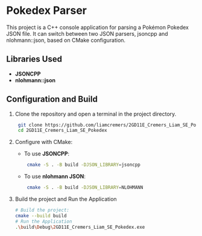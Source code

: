 # Pokedex Parser

This project is a C++ console application for parsing a Pokémon Pokedex JSON file. It can switch between two JSON parsers, jsoncpp and nlohmann::json, based on CMake configuration.

## Libraries Used
- **JSONCPP** 
- **nlohmann::json** 

## Configuration and Build

1. Clone the repository and open a terminal in the project directory.
     ```bash
      git clone https://github.com/liamcremers/2GD11E_Cremers_Liam_SE_Pokedex
      cd 2GD11E_Cremers_Liam_SE_Pokedex
     ```
2. Configure with CMake:

   - To use **JSONCPP**:
     ```bash
      cmake -S . -B build -DJSON_LIBRARY=jsoncpp
     ```

   - To use **nlohmann JSON**:
     ```bash
      cmake -S . -B build -DJSON_LIBRARY=NLOHMANN
     ```
3. Build the project and Run the Application
   ```bash
   # Build the project:
   cmake --build build
   # Run the Application
   .\build\Debug\2GD11E_Cremers_Liam_SE_Pokedex.exe
   ```
